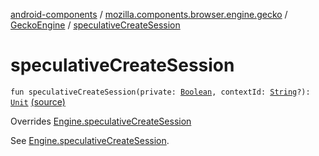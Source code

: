 [android-components](../../index.md) / [mozilla.components.browser.engine.gecko](../index.md) / [GeckoEngine](index.md) / [speculativeCreateSession](./speculative-create-session.md)

# speculativeCreateSession

`fun speculativeCreateSession(private: `[`Boolean`](https://kotlinlang.org/api/latest/jvm/stdlib/kotlin/-boolean/index.html)`, contextId: `[`String`](https://kotlinlang.org/api/latest/jvm/stdlib/kotlin/-string/index.html)`?): `[`Unit`](https://kotlinlang.org/api/latest/jvm/stdlib/kotlin/-unit/index.html) [(source)](https://github.com/mozilla-mobile/android-components/blob/master/components/browser/engine-gecko-beta/src/main/java/mozilla/components/browser/engine/gecko/GeckoEngine.kt#L173)

Overrides [Engine.speculativeCreateSession](../../mozilla.components.concept.engine/-engine/speculative-create-session.md)

See [Engine.speculativeCreateSession](../../mozilla.components.concept.engine/-engine/speculative-create-session.md).

